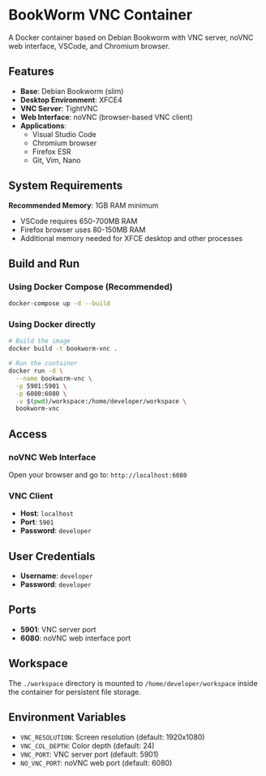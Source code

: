 # BookWorm VNC Container

A Docker container based on Debian Bookworm with VNC server, noVNC web interface, VSCode, and Chromium browser.

## Features

- **Base**: Debian Bookworm (slim)
- **Desktop Environment**: XFCE4
- **VNC Server**: TightVNC
- **Web Interface**: noVNC (browser-based VNC client)
- **Applications**:
  - Visual Studio Code
  - Chromium browser
  - Firefox ESR
  - Git, Vim, Nano

## System Requirements

**Recommended Memory**: 1GB RAM minimum
- VSCode requires 650-700MB RAM
- Firefox browser uses 80-150MB RAM
- Additional memory needed for XFCE desktop and other processes

## Build and Run

### Using Docker Compose (Recommended)

```bash
docker-compose up -d --build
```

### Using Docker directly

```bash
# Build the image
docker build -t bookworm-vnc .

# Run the container
docker run -d \
  --name bookworm-vnc \
  -p 5901:5901 \
  -p 6080:6080 \
  -v $(pwd)/workspace:/home/developer/workspace \
  bookworm-vnc
```

## Access

### noVNC Web Interface
Open your browser and go to: `http://localhost:6080`

### VNC Client
- **Host**: `localhost`
- **Port**: `5901`
- **Password**: `developer`

## User Credentials

- **Username**: `developer`
- **Password**: `developer`

## Ports

- **5901**: VNC server port
- **6080**: noVNC web interface port

## Workspace

The `./workspace` directory is mounted to `/home/developer/workspace` inside the container for persistent file storage.

## Environment Variables

- `VNC_RESOLUTION`: Screen resolution (default: 1920x1080)
- `VNC_COL_DEPTH`: Color depth (default: 24)
- `VNC_PORT`: VNC server port (default: 5901)
- `NO_VNC_PORT`: noVNC web port (default: 6080)